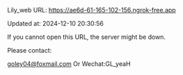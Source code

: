 Lily_web URL: https://ae6d-61-165-102-156.ngrok-free.app

Updated at: 2024-12-10 20:30:56

If you cannot open this URL, the server might be down.

Please contact: 

goley04@foxmail.com Or Wechat:GL_yeaH